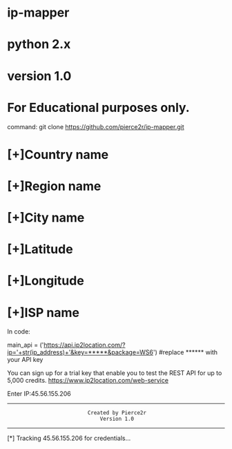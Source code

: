 # ip-mapper
# python 2.x
# version 1.0
# For Educational purposes only. 

command: git clone https://github.com/pierce2r/ip-mapper.git 

# [+]Country name
# [+]Region name
# [+]City name
# [+]Latitude
# [+]Longitude
# [+]ISP name



In code:

main_api = ('https://api.ip2location.com/?ip='+str(ip_address)+'&key=*****&package=WS6') #replace ****** with your API key

You can sign up for a trial key that enable you to test the REST API for up to 5,000 credits.
https://www.ip2location.com/web-service

Enter IP:45.56.155.206
********************************************************************************
                              Created by Pierce2r                               
                                  Version 1.0                                   
********************************************************************************

[*] Tracking 45.56.155.206 for credentials...



